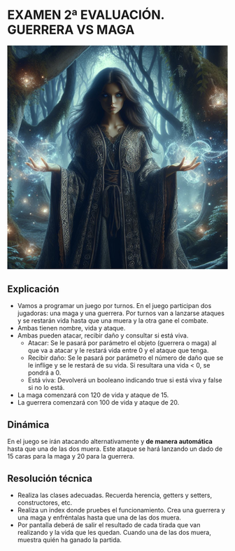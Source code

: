 # EXAMEN 2ª EVALUACIÓN. GUERRERA VS MAGA
![Examen 2ª evaluación](/maga.png)
## Explicación
- Vamos a programar un juego por turnos. En el juego participan dos jugadoras: una maga y una guerrera. Por turnos van a lanzarse ataques y se restarán vida hasta que una muera y la otra gane el combate.
- Ambas tienen nombre, vida y ataque.
- Ambas pueden atacar, recibir daño y consultar si está viva.
    - Atacar: Se le pasará por parámetro el objeto (guerrera o maga) al que va a atacar y le restará vida entre 0 y el ataque que tenga.
    - Recibir daño: Se le pasará por parámetro el número de daño que se le inflige y se le restará de su vida. Si resultara una vida < 0, se pondrá a 0.
    - Está viva: Devolverá un booleano indicando true si está viva y false si no lo está.
- La maga comenzará con 120 de vida y ataque de 15.
- La guerrera comenzará con 100 de vida y ataque de 20.

## Dinámica
En el juego se irán atacando alternativamente y **de manera automática** hasta que una de las dos muera. Este ataque se hará lanzando un dado de 15 caras para la maga y 20 para la guerrera.

## Resolución técnica
- Realiza las clases adecuadas. Recuerda herencia, getters y setters, constructores, etc.
- Realiza un index donde pruebes el funcionamiento. Crea una guerrera y una maga y enfréntalas hasta que una de las dos muera.
- Por pantalla deberá de salir el resultado de cada tirada que van realizando y la vida que les quedan. Cuando una de las dos muera, muestra quién ha ganado la partida.